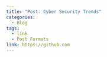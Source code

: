 ```yaml
---
title: "Post: Cyber Security Trends"
categories:
  - Blog
tags:
  - link
  - Post Formats
link: https://github.com
---
```

